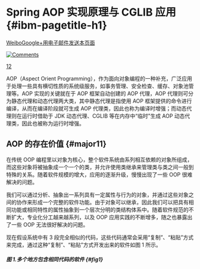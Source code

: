 # Spring AOP 实现原理与 CGLIB 应用 {#ibm-pagetitle-h1}

[Weibo](https://service.weibo.com/share/share.php?url=http%3A%2F%2Fwww.ibm.com%2Fdeveloperworks%2Fcn%2Fjava%2Fj-lo-springaopcglib%2Findex.html%&title=Spring%20AOP%20%E5%AE%9E%E7%8E%B0%E5%8E%9F%E7%90%86%E4%B8%8E%20CGLIB%20%E5%BA%94%E7%94%A8&language=zh_cn)[Google+](https://plus.google.com/share?url=http%3A%2F%2Fwww.ibm.com%2Fdeveloperworks%2Fcn%2Fjava%2Fj-lo-springaopcglib%2Findex.html&t=Spring%20AOP%20%E5%AE%9E%E7%8E%B0%E5%8E%9F%E7%90%86%E4%B8%8E%20CGLIB%20%E5%BA%94%E7%94%A8)[用电子邮件发送本页面](mailto:?subject=Spring%20AOP%20%E5%AE%9E%E7%8E%B0%E5%8E%9F%E7%90%86%E4%B8%8E%20CGLIB%20%E5%BA%94%E7%94%A8&body=http%3A%2F%2Fwww.ibm.com%2Fdeveloperworks%2Fcn%2Fjava%2Fj-lo-springaopcglib%2Findex.html)

[![](https://dw1.s81c.com/developerworks/i/v18/article/dw-article-cmt-icon.png "Comments")](https://www.ibm.com/developerworks/cn/java/j-lo-springaopcglib/#icomments)

[12](https://www.ibm.com/developerworks/cn/java/j-lo-springaopcglib/#icomments)

AOP（Aspect Orient Programming），作为面向对象编程的一种补充，广泛应用于处理一些具有横切性质的系统级服务，如事务管理、安全检查、缓存、对象池管理等。AOP 实现的关键就在于 AOP 框架自动创建的 AOP 代理，AOP 代理则可分为静态代理和动态代理两大类，其中静态代理是指使用 AOP 框架提供的命令进行编译，从而在编译阶段就可生成 AOP 代理类，因此也称为编译时增强；而动态代理则在运行时借助于 JDK 动态代理、CGLIB 等在内存中“临时”生成 AOP 动态代理类，因此也被称为运行时增强。

## AOP 的存在价值 {#major11}

在传统 OOP 编程里以对象为核心，整个软件系统由系列相互依赖的对象所组成，而这些对象将被抽象成一个一个的类，并允许使用类继承来管理类与类之间一般到特殊的关系。随着软件规模的增大，应用的逐渐升级，慢慢出现了一些 OOP 很难解决的问题。

我们可以通过分析、抽象出一系列具有一定属性与行为的对象，并通过这些对象之间的协作来形成一个完整的软件功能。由于对象可以继承，因此我们可以把具有相同功能或相同特性的属性抽象到一个层次分明的类结构体系中。随着软件规范的不断扩大，专业化分工越来越系列，以及 OOP 应用实践的不断增多，随之也暴露出了一些 OOP 无法很好解决的问题。

现在假设系统中有 3 段完全相似的代码，这些代码通常会采用“复制”、“粘贴”方式来完成，通过这种“复制”、“粘贴”方式开发出来的软件如图 1 所示。

##### 图 1.多个地方包含相同代码的软件 {#fig1}



